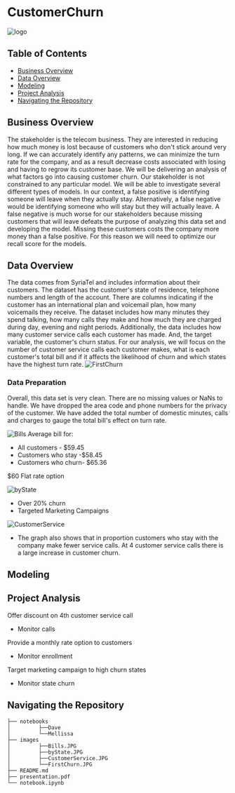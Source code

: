 # CustomerChurn
![logo](https://upload.wikimedia.org/wikipedia/commons/thumb/6/69/Syriatel_Logo.svg/1280px-Syriatel_Logo.svg.png)

## Table of Contents
* [Business Overview](#business-overview)
* [Data Overview](#data-overview)
* [Modeling](#modeling)
* [Project Analysis](#project-analysis)
* [Navigating the Repository](#navigating-the-repository)

## Business Overview
The stakeholder is the telecom business. They are interested in reducing how much money is lost because of customers who don't stick around very long. If we can accurately identify any patterns, we can minimize the turn rate for the company, and as a result decrease costs associated with losing and having to regrow its customer base. We will be delivering an analysis of what factors go into causing customer churn. Our stakeholder is not constrained to any particular model. We will be able to investigate several different types of models. 
In our context, a false positive is identifying someone will leave when they actually stay. Alternatively, a false negative would be identifying someone who will stay but they will actually leave. A false negative is much worse for our stakeholders because missing customers that will leave defeats the purpose of analyzing this data set and developing the model. Missing these customers costs the company more money than a false positive. For this reason we will need to optimize our recall score for the models.

## Data Overview
The data comes from SyriaTel and includes information about their customers. The dataset has the customer's state of residence, telephone numbers and length of the account. There are columns indicating if the customer has an international plan and voicemail plan, how many voicemails they receive. The dataset includes how many minutes they spend talking, how many calls they make and how much they are charged during day, evening and night periods. Additionally, the data includes how many customer service calls each customer has made. And, the target variable, the customer's churn status. For our analysis, we will focus on the number of customer service calls each customer makes, what is each customer's total bill and if it affects the likelihood of churn and which states have the highest turn rate.
![FirstChurn](https://user-images.githubusercontent.com/74070082/139340906-5b2f62f4-9e95-4caa-9222-47969511b6d1.png)


### Data Preparation
Overall, this data set is very clean. There are no missing values or NaNs to handle. We have dropped the area code and phone numbers for the privacy of the customer. We have added the total number of domestic minutes, calls and charges to gauge the total bill's effect on turn rate.

![Bills](https://user-images.githubusercontent.com/74070082/139340724-8c302231-0b00-4f85-af86-37edbbf5a24b.png)
Average bill for:
- All customers - $59.45
- Customers who stay -$58.45 
- Customers who churn- $65.36

$60 Flat rate option


![byState](https://user-images.githubusercontent.com/74070082/139340744-1336e73c-d93b-4854-956c-8098d4ccd644.png)
- Over 20% churn
- Targeted Marketing Campaigns 


![CustomerService](https://user-images.githubusercontent.com/74070082/139340852-b12cfcdc-5f9f-4173-a0d8-0609117dd873.png)
- The graph also shows that in proportion customers who stay with the company make fewer service calls. At 4 customer service calls there is a large increase in customer churn.

## Modeling


## Project Analysis
Offer discount on 4th customer service call
- Monitor calls

Provide a monthly rate option to customers
- Monitor enrollment

Target marketing campaign to high churn states
- Monitor state churn



## Navigating the Repository

```
├── notebooks
│         ├──Dave
│         └──Mellissa
├── images
│         ├──Bills.JPG
│         ├──byState.JPG
│         ├──CustomerService.JPG
│         └──FirstChurn.JPG
├── README.md
├── presentation.pdf
└── notebook.ipynb
```
